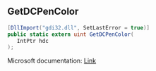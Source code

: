 ## GetDCPenColor

```csharp
[DllImport("gdi32.dll", SetLastError = true)]
public static extern uint GetDCPenColor(
   IntPtr hdc
);
```

Microsoft documentation: [Link](https://docs.microsoft.com/en-us/windows/win32/api/wingdi/nf-wingdi-getdcpencolor)
